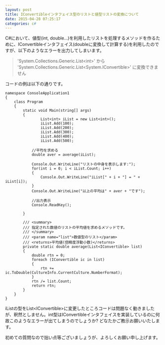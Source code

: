 ```yaml
---
layout: post
title: IConvertibleインタフェイス型のリストと値型リストの変換について
date: 2015-04-28 07:25:17
categories: c#
---
```

<!-- {% raw %} -->
<p>C#において、値型(int, double...)を利用したリストを処理するメソッドを作るために、IConvertibleインタフェイス(doubleに変換して計算する)を利用したのですが、以下のようなエラーを出力してしまいます。</p>

<blockquote>
  <p>'System.Collections.Generic.List&lt;int&gt;' から 'System.Collections.Generic.List&lt;System.IConvertible&gt;' に変換できません</p>
</blockquote>

<p>コードの例は以下の通りです。</p>

<pre><code>namespace ConsoleApplication1
{
    class Program
    {
        static void Main(string[] args)
        {
                List&lt;int&gt; iList = new List&lt;int&gt;();
                iList.Add(100);
                iList.Add(200);
                iList.Add(300);
                iList.Add(400);
                iList.Add(500);

            //平均を求める
            double aver = average(iList);

            Console.Out.WriteLine("リストの中身を表示します:");
            for(int i = 0; i &lt; iList.Count; i++)
            {
                Console.Out.WriteLine("iList[" + i + "] = " + iList[i]);
            }
            Console.Out.WriteLine("以上の平均は" + aver + "です");

            //出力表示
            Console.ReadKey();

        }

        /// &lt;summary&gt;
        /// 指定された数値のリストの平均値を求めるメソッドです。
        /// &lt;/summary&gt;
        /// &lt;param name="list"&gt;数値型のリスト&lt;/param&gt;
        /// &lt;returns&gt;平均値(倍精度浮動小数)&lt;/returns&gt;
        private static double average(List&lt;IConvertible&gt; list)
        {
            double rtn = 0;
            foreach (IConvertible ic in list)
            {
                rtn += ic.ToDouble(CultureInfo.CurrentCulture.NumberFormat);
            }
            rtn /= list.Count;
            return rtn;
        }
    }
}
</code></pre>

<p>iListの型をList&lt;IConvertible&gt;に変更したところコードは問題なく動きましたが、釈然としません。int型はIConvertibleインタフェイスを実装しているのに何故このようなエラーが出てしまうのでしょうか? どなたかご教示お願いいたします。</p>

<p>初めての質問なので拙い点等ございましょうが、よろしくお願い申し上げます。</p>
<!-- {% endraw %} -->
